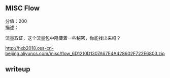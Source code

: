 ##  MISC  Flow
分值：200  
描述：  

流量取证，这个流量包中隐藏着一些秘密，你能找出来吗？

http://hxb2018.oss-cn-beijing.aliyuncs.com/misc/flow_6D1210D1307A67E4A428602F722E6803.zip  
##  writeup